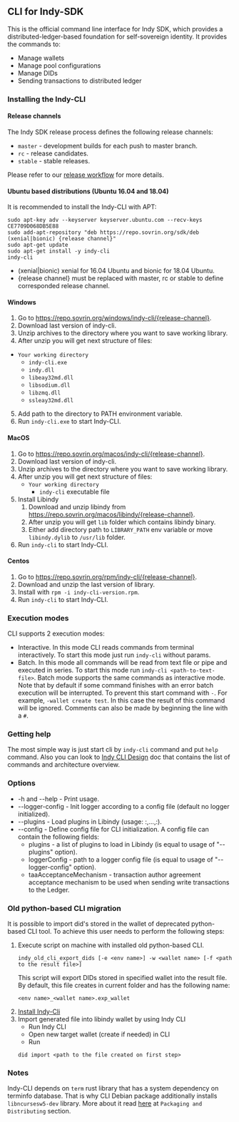 ## CLI for Indy-SDK

This is the official command line interface for Indy SDK, which provides a distributed-ledger-based
foundation for self-sovereign identity. It provides the commands to:
* Manage wallets
* Manage pool configurations
* Manage DIDs
* Sending transactions to distributed ledger

### Installing the Indy-CLI

#### Release channels
The Indy SDK release process defines the following release channels:

* `master` - development builds for each push to master branch.
* `rc` - release candidates.
* `stable` - stable releases.

Please refer to our [release workflow](../docs/contributors/release-workflow.md) for more details.

#### Ubuntu based distributions (Ubuntu 16.04 and 18.04)
It is recommended to install the Indy-CLI with APT:

    sudo apt-key adv --keyserver keyserver.ubuntu.com --recv-keys CE7709D068DB5E88
    sudo add-apt-repository "deb https://repo.sovrin.org/sdk/deb (xenial|bionic) {release channel}"
    sudo apt-get update
    sudo apt-get install -y indy-cli
    indy-cli

* (xenial|bionic) xenial for 16.04 Ubuntu and bionic for 18.04 Ubuntu.
* {release channel} must be replaced with master, rc or stable to define corresponded release channel.

#### Windows
1. Go to https://repo.sovrin.org/windows/indy-cli/{release-channel}.
2. Download last version of indy-cli.
3. Unzip archives to the directory where you want to save working library.
4. After unzip you will get next structure of files:

* `Your working directory`
    * `indy-cli.exe`
    * `indy.dll`
    * `libeay32md.dll`
    * `libsodium.dll`
    * `libzmq.dll`
    * `ssleay32md.dll`

5. Add path to the directory to PATH environment variable.
6. Run `indy-cli.exe` to start Indy-CLI.
 
#### MacOS
1. Go to https://repo.sovrin.org/macos/indy-cli/{release-channel}.
2. Download last version of indy-cli.
3. Unzip archives to the directory where you want to save working library.
4. After unzip you will get next structure of files:
    * `Your working directory`
        * `indy-cli` executable file
5. Install Libindy
   1. Download and unzip libindy from https://repo.sovrin.org/macos/libindy/{release-channel}.
   2. After unzip you will get `lib` folder which contains libindy binary.
   3. Either add directory path to `LIBRARY_PATH` env variable or move `libindy.dylib` to `/usr/lib` folder.
6. Run `indy-cli` to start Indy-CLI.

#### Centos
1. Go to https://repo.sovrin.org/rpm/indy-cli/{release-channel}.
2. Download and unzip the last version of library.
3. Install with `rpm -i indy-cli-version.rpm`.
4. Run `indy-cli` to start Indy-CLI.

### Execution modes
CLI supports 2 execution modes:
* Interactive. In this mode CLI reads commands from terminal interactively. To start this mode just run `indy-cli`
without params.
* Batch. In this mode all commands will be read from text file or pipe and executed in series. To start this mode run
`indy-cli <path-to-text-file>`. Batch mode supports the same commands as interactive mode. Note that by default if some
command finishes with an error batch execution will be interrupted. To prevent this start command with `-`.
For example, `-wallet create test`. In this case the result of this command will be ignored. Comments can also be made
by beginning the line with a `#`.

### Getting help
The most simple way is just start cli by `indy-cli` command and put `help` command. Also you can look to
[Indy CLI Design](https://github.com/hyperledger/indy-sdk/tree/master/docs/design/001-cli) doc that contains the list of commands and architecture overview.

### Options
* -h and --help - Print usage.
* --logger-config - Init logger according to a config file (default no logger initialized).
* --plugins - Load plugins in Libindy (usage: <lib-1-name>:<init-func-1-name>,...,<lib-n-name>:<init-func-n-name>).
* --config - Define config file for CLI initialization. A config file can contain the following fields:
    * plugins - a list of plugins to load in Libindy (is equal to usage of "--plugins" option).
    * loggerConfig - path to a logger config file (is equal to usage of "--logger-config" option).
    * taaAcceptanceMechanism - transaction author agreement acceptance mechanism to be used when sending write transactions to the Ledger.

### Old python-based CLI migration
It is possible to import did's stored in the wallet of deprecated python-based CLI tool.
To achieve this user needs to perform the following steps:
1. Execute script on machine with installed old python-based CLI.
    ```
    indy_old_cli_export_dids [-e <env name>] -w <wallet name> [-f <path to the result file>]
    ```
    This script will export DIDs stored in specified wallet into the result file.
By default, this file creates in current folder and has the following name:
    ```
    <env name>_<wallet name>.exp_wallet
    ```
2. [Install Indy-Cli](#binaries)
3. Import generated file into libindy wallet by using Indy CLI
    * Run Indy CLI
    * Open new target wallet (create if needed) in CLI
    * Run
    ```
    did import <path to the file created on first step>
    ```


### Notes
Indy-CLI depends on `term` rust library that has a system dependency on terminfo database. 
That is why CLI Debian package additionally installs `libncursesw5-dev` library.
More about it read [here](https://crates.io/crates/term) at `Packaging and Distributing` section.



